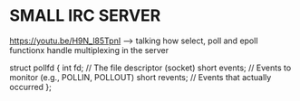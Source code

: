 #    SMALL IRC SERVER

https://youtu.be/H9N_l85TpnI --> talking how select, poll and epoll functionx handle multiplexing in the server

struct pollfd {
    int   fd;        // The file descriptor (socket)
    short events;    // Events to monitor (e.g., POLLIN, POLLOUT)
    short revents;   // Events that actually occurred
};